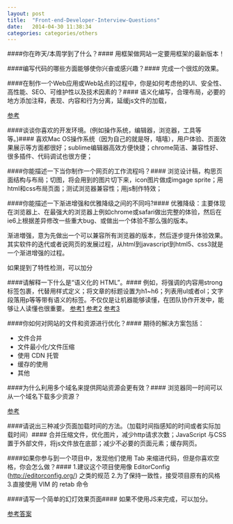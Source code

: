 ```yaml
---
layout: post
title:  "Front-end-Developer-Interview-Questions"
date:   2014-04-30 11:38:34
categories: categories/others
---
```



####你在昨天/本周学到了什么？####
用框架做网站一定要用框架的最新版本！

####编写代码的哪些方面能够使你兴奋或感兴趣？####
完成一个很炫的效果。

####在制作一个Web应用或Web站点的过程中，你是如何考虑他的UI、安全性、高性能、SEO、可维护性以及技术因素的？####
语义化编写，合理布局，必要的地方添加注释，表现、内容和行为分离，延缓js文件的加载，

[参考](http://sohtml5.diandian.com/)

####谈谈你喜欢的开发环境。(例如操作系统，编辑器，浏览器，工具等等。)####
喜欢Mac OS操作系统（因为自己的就是呀，嘻嘻），用户体验、页面效果展示等方面都很好；sublime编辑器高效方便快捷；chrome简洁、兼容性好、很多插件、代码调试也很方便；

####你能描述一下当你制作一个网页的工作流程吗？####
浏览设计稿，构思页面结构与布局；切图，将会用到的图片切下来，icon图片做成imgage sprite；用html和css布局页面；测试浏览器兼容性；用js制作特效；

####你能描述一下渐进增强和优雅降级之间的不同吗?####
优雅降级：主要体现在浏览器上、在最强大的浏览器上例如chrome或safari做出完整的体验，然后在ie6上根据差异修改一些重大bug、或做出一个体验不那么强的版本。

渐进増强，意为先做出一个可以兼容所有浏览器的版本，然后逐步提升体验效果。其实软件的迭代或者说网页的发展过程，从html到javascript到html5、css3就是一个渐进增强的过程。

<span class="text-error">如果提到了特性检测，可以加分</span>

####请解释一下什么是“语义化的 HTML”。####
例如，将强调的内容用strong标签包裹，代替用样式定义；将文章的标题设置为h1~h6；列表用ul或者ol；文字段落用p等等带有语义的标签。不仅仅是让机器能够读懂，在团队协作开发中，能够让人读懂也很重要。
[参考1](http://justineo.github.io/slideshows/semantic-html/)
[参考2](http://www.zhihu.com/question/20455165)
[参考3](http://www.css88.com/archives/1668)

####你如何对网站的文件和资源进行优化？####
<span class="text-error">期待的解决方案包括：</span>
<ul>
  <li>文件合并</li>
  <li>文件最小化/文件压缩</li>
  <li>使用 CDN 托管</li>
  <li>缓存的使用</li>
  <li>其他</li>
</ul>

####为什么利用多个域名来提供网站资源会更有效？####
<span class="text-error">浏览器同一时间可以从一个域名下载多少资源？</span>

[参考](http://www.zhihu.com/question/19997004)

####请说出三种减少页面加载时间的方法。（加载时间指感知的时间或者实际加载时间）####
合并压缩文件，优化图片，减少http请求次数；JavaScript 与CSS置于外部文件，将js文件放在底部；减少不必要的页面元素；缓存网页。

####如果你参与到一个项目中，发现他们使用 Tab 来缩进代码，但是你喜欢空格，你会怎么做？####
1.建议这个项目使用像 EditorConfig (http://editorconfig.org/) 之类的规范
2.为了保持一致性，接受项目原有的风格
3.直接使用 VIM 的 retab 命令

####请写一个简单的幻灯效果页面####
<span class="text-error">如果不使用JS来完成，可以加分。</span>






[参考答案](http://www.camnpr.com/archives/front-end-developer-interview-answers.html)